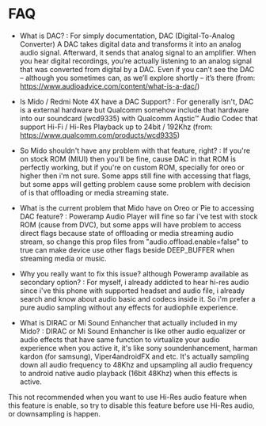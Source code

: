 # FAQ

- What is DAC? 
: For simply documentation, DAC (Digital-To-Analog Converter)  A DAC takes digital data and transforms it into an analog audio signal. Afterward, it sends that analog signal to an amplifier. When you hear digital recordings, you’re actually listening to an analog signal that was converted from digital by a DAC. Even if you can’t see the DAC – although you sometimes can, as we’ll explore shortly – it’s there (from: https://www.audioadvice.com/content/what-is-a-dac/)

- Is Mido / Redmi Note 4X have a DAC Support?
: For generally isn't, DAC is a external hardware but Qualcomm somehow include that hardware into our soundcard (wcd9335) with Qualcomm Aqstic™ Audio Codec that support Hi-Fi / Hi-Res Playback up to 24bit / 192Khz (from: https://www.qualcomm.com/products/wcd9335)

- So Mido shouldn't have any problem with that feature, right?
: If you're on stock ROM (MIUI) then you'll be fine, cause DAC in that ROM is perfectly working, but if you're on custom ROM, specially for oreo or higher then i'm not sure. Some apps still fine with accessing that flags, but some apps will getting problem cause some problem with decision of is that offloading or media streaming state.

- What is the current problem that Mido have on Oreo or Pie to accessing DAC feature?
: Poweramp Audio Player will fine so far i've test with stock ROM (cause from DVC), but some apps will have problem to access direct flags because state of offloading or media streaming audio stream, so change this prop files from "audio.offload.enable=false"  to true can make device use other flags beside DEEP_BUFFER when streaming media or music.

- Why you really want to fix this issue? although Poweramp available as secondary option?
: For myself, i already addicted to hear hi-res audio since i've this phone with supported headset and audio file, i already search and know about audio basic and codecs inside it. So i'm prefer a pure audio sampling without any effects for audiophile experience.

- What is DIRAC or Mi Sound Enhancher that actually included in my Mido?
: DIRAC or Mi Sound Enhancher is like other audio equalizer or audio effects that have same function to virtualize your audio experience when you active it, it's like sony soundenhancement, harman kardon (for samsung), Viper4androidFX and etc. It's actually sampling down all audio frequency to 48Khz and upsampling all audio frequency to android native audio playback (16bit 48Khz) when this effects is active.

This not recommended when you want to use Hi-Res audio feature when this feature is enable, so try to disable this feature before use Hi-Res audio, or downsampling is happen.